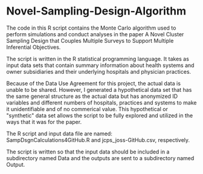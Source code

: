 # Novel-Sampling-Design-Algorithm
The code in this R script contains the Monte Carlo algorithm used to perform simulations and conduct analyses in the paper A Novel Cluster Sampling Design that Couples Multiple Surveys to Support Multiple Inferential Objectives.

The script is written in the R statistical programming language. It takes as input data sets that contain summary information about health systems and owner subsidiaries and their underlying hospitals and physician practices. 

Because of the Data Use Agreement for this project, the actual data is unable to be shared. However, I generated a hypothetical data set that has the same general structure as the actual data but has anonymized ID variables and different numbers of hospitals, practices and systems to make it unidentifiable and of no commerical value. This hypothetical or "synthetic" data set allows the script to be fully explored and utilized in the ways that it was for the paper.

The R script and input data file are named: SampDsgnCalculations4GitHub.R and jcps_joss-GitHub.csv, respectively.

The script is written so that the input data should be included in a subdirectory named Data and the outputs are sent to a subdirectory named Output.
